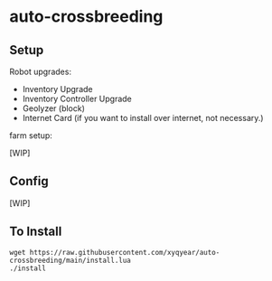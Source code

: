 # auto-crossbreeding

## Setup

Robot upgrades:

- Inventory Upgrade
- Inventory Controller Upgrade
- Geolyzer (block)
- Internet Card (if you want to install over internet, not necessary.)

farm setup:

\[WIP\]

## Config

\[WIP\]

## To Install

    wget https://raw.githubusercontent.com/xyqyear/auto-crossbreeding/main/install.lua
    ./install
